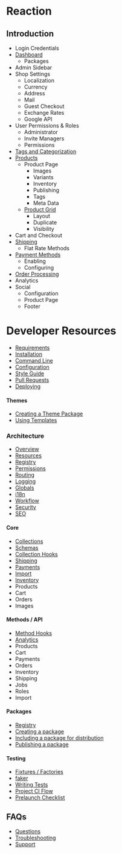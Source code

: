 # Reaction
## Introduction
- Login Credentials
- [Dashboard](admin/dashboard.md)
	- Packages
- Admin Sidebar
- Shop Settings
	- Localization
	- Currency
	- Address
	- Mail
	- Guest Checkout
	- Exchange Rates
	- Google API
- User Permissions & Roles
	- Administrator
	- Invite Managers
	- Permissions
- [Tags and Categorization](admin/tags.md)
- [Products](admin/products.md)
	- Product Page
		- Images
		- Variants
		- Inventory
		- Publishing
		- Tags
		- Meta Data
	- [Product Grid](admin/products.md)
		- Layout
		- Duplicate
		- Visibility
- Cart and Checkout
- [Shipping](admin/shipping.md)
	- Flat Rate Methods
- [Payment Methods](admin/payment.md)
	- Enabling
	- Configuring
- [Order Processing](admin/orders.md)
- Analytics
- Social
	- Configuration
	- Product Page
	- Footer

# Developer Resources
- [Requirements](developer/requirements.md)
- [Installation](developer/installation.md)
- [Command Line](developer/command.md)
- [Configuration](developer/configuration.md)
- [Style Guide](developer/styleguide.md)
- [Pull Requests](developer/pr.md)
- [Deploying](developer/deploying.md)

#### Themes
- [Creating a Theme Package](developer/themes/themes.md)
- [Using Templates](developer/themes/tempates.md)


### Architecture
- [Overview](developer/architecture/overview.md)
- [Resources](developer/resources.md)
- [Registry](developer/packages/registry.md)
- [Permissions](developer/architecture/permissions.md)
- [Routing](developer/architecture/routing.md)
- [Logging](developer/architecture/logging.md)
- [Globals](developer/architecture/globals.md)
- [i18n](developer/architecture/i18n.md)
- [Workflow](developer/architecture/workflow.md)
- [Security](developer/architecture/security.md)
- [SEO](developer/architecture/seo.md)


#### Core
- [Collections](developer/core/collections.md)
- [Schemas](developer/core/schema.md)
- [Collection Hooks](developer/core/collection-hooks.md)
- [Shipping](developer/core/shipping.md)
- [Payments](developer/core/payments.md)
- [Import](developer/core/import.md)
- [Inventory](developer/core/inventory.md)
- Products
- Cart
- Orders
- Images

#### Methods / API
- [Method Hooks](developer/methods/hooks.md)
- [Analytics](developer/methods/analytics.md)
- Products
- Cart
- Payments
- Orders
- Inventory
- Shipping
- Jobs
- Roles
- Import

#### Packages
- [Registry](developer/packages/registry.md)
- [Creating a package](developer/packages/packages.md)
- [Including a package for distribution](developer/packages/including.md)
- [Publishing a package](developer/packages/publishing.md)

#### Testing
- [Fixtures / Factories](developer/testing/factories.md)
- [faker](developer/testing/faker.md)
- [Writing Tests](developer/testing/testing.md)
- [Project CI Flow](developer/testing/ci.md)
- [Prelaunch Checklist](admin/checklist.md)

## FAQs
- [Questions](faqs/faq.md)
- [Troubleshooting](faqs/troubleshooting.md)
- [Support](faqs/support.md) 